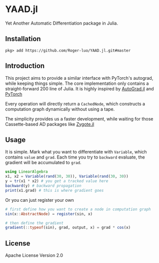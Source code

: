 # YAAD.jl

Yet Another Automatic Differentiation package in Julia.

## Installation

```
pkg> add https://github.com/Roger-luo/YAAD.jl.git#master
```

## Introduction

This project aims to provide a similar interface with PyTorch's autograd, while
keeping things simple. The core implementation only contains a straight-forward
200 line of Julia. It is highly inspired by [AutoGrad.jl](https://github.com/denizyuret/AutoGrad.jl)
and [PyTorch](https://github.com/pytorch/pytorch)

Every operation will directly return a `CachedNode`, which constructs a computation
graph dynamically without using a tape.

The simplicity provides us a faster development, while waiting for those Cassette-based
AD packages like [Zygote.jl](https://github.com/FluxML/Zygote.jl)

## Usage

It is simple. Mark what you want to differentiate with `Variable`, which contains `value`
and `grad`. Each time you try to `backward` evaluate, the gradient will be accumulated to
`grad`.

```julia
using LinearAlgebra
x1, x2 = Variable(rand(30, 30)), Variable(rand(30, 30))
y = tr(x1 * x2) # you get a tracked value here
backward(y) # backward propagation
print(x1.grad) # this is where gradient goes
```

Or you can just register your own

```julia
# first define how you want to create a node in computation graph
sin(x::AbstractNode) = register(sin, x)

# then define the gradient
gradient(::typeof(sin), grad, output, x) = grad * cos(x)
```

## License

Apache License Version 2.0
